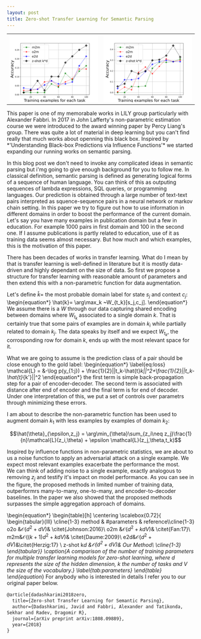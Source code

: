 ```yaml
---
layout: post
title: Zero-shot Transfer Learning for Semantic Parsing
---
```


<table style="width:100%">
  <tr>
 	<th>
	    <img src="/images/m2m-o2m-e2d-cal.svg"/>
	</th>
	<th>
	    <img src="/images/m2m-o2m-e2d-pub.svg"/>
	</th>
  </tr>
</table>
This paper is one of my memorabale works in LILY group particularly with Alexander Fabbri.
In 2017 in John Lafferty's non-parametric estimation course we were introduced to the award winning paper by Percy Liang's group. 
There was quite a lot of material in deep learning but you can't find really that much works about openning this black box. 
Inspired by *'Understanding Black-box Predictions via Influence Functions'* we started expanding our running works on semantic parsing. 

In this blog post we don't need to invoke any complicated ideas in semantic parsing but i'mg going to give enough background for you to follow me. 
In classical definition, semantic parsing is defined as generating logical forms of a sequence of human language. 
You can think of this as outputing sequences of lambda expressions, SQL queries, or programming languages. 
Our prediction is obtained through a large number of text-text pairs interpreted as squence-sequence pairs in a neural network or markov chain setting.
In this paper we try to figure out how to use information in different domains in order to boost the performance of the current domain. 
Let's say you have many examples in publication domain but a few in education. For example 1000 pairs in first domain and 100 in the second one.
If I assume publications is partly related to education, use of it as training data seems almost necessary. 
But how much and which examples, this is the motivation of this paper. 

There has been decades of works in transfer learning. 
What do I mean by that is transfer learning is well-defined in literature but it is mostly data-driven and highly dependant on the size of data.
So first we propose a structure for transfer learning with reasonable amount of parameters and then extend this with a non-parametric function for data augmentation. 

Let's define $\hat{k}=$ the most probable domain label for state $s_j$ and context $c_j$: 
\begin{equation*}
  \hat{k}= \arg\max_k ~W_{t_k}[s_j,c_j].
\end{equation*}
We assume there is a $W$ through our data capturing shared encoding between domains where $W_{t_k}$ associated to a single domain $k$. 
That is certainly true that some pairs of examples are in domain $k_i$ while partially related to domain $k_j$.
The data speaks by itself and we expect $W_{t_k}$, the corrosponding row for domain $k$, ends up with the most relevant space for it.

What we are going to assume is the prediction class of a pair should be close enough to the gold label: 
\begin{equation*}
  \label{eq:loss}
  \mathcal{L} = &-\log p(y_{1:j}) + \frac{1}{2}||t_k-\hat{t}_k||^2+\frac{1}{2}||t_k-\hat{t}_{k'}||^2
\end{equation*}
the first term is simple back-propagation step for a pair of encoder-decoder. 
The second term is associated with distance after end of encoder and the final term is for end of decoder.
Under one interpretation of this, we put a set of controls over parametrs through minimizing these errors. 

I am about to describe the non-parametric function has been used to augment domain $k_1$ with less examples by examples of domain $k_2$:

$$\hat{\theta}_{\epsilon,z_j} = \arg\min_{\theta}\sum_{z_i\neq z_j}\frac{1}{n}\mathcal{L}(z_i,\theta) + \epsilon \mathcal{L}(z_j,\theta,t_k)$$

Inspired by influence functions in non-parametric statistics, we are about to us a noise function to apply an adversarial attack on a single example.
We expect most relevant examples exacerbate the performance the most.  
We can think of adding noise to a single example, exactly analogous to removing $z_j$ and testify it's impact on model performance.
As you can see in the figure, the proposed methods in limited number of training data, outperformrs many-to-many, one-to-many, and encoder-to-decoder baselines. 
In the paper we also showed that the proposed methods surpasses the simple aggregation approach of domains. 

\begin{equation*}
\begin{table}[h]
\centering
\scalebox{0.72}{
\begin{tabular}{lll}
\cline{1-3}
method & \#parameters & reference\\\cline{1-3}
o2o &$\mathcal{O}(d^2+dV)$& \citet{Johnson:2016}\\
o2m &$\mathcal{O}(d^2+kdV)$& \citet{Fan:17}\\
m2m&$\mathcal{O}((k+1)d^2+kdV)$& \citet{Daume:2009}\\
e2d&$\mathcal{O}(d^2+dV)$&\citet{Herzig:17} \\
z-shot k*d &$\mathcal{O}(d^2+dV)$& Our Method\\
\cline{1-3}
\end{tabular}}
\caption{A comparison of the number of training parameters for multiple transfer learning models for zero-shot learning, where $d$ represents the size of the hidden dimension, $k$ the number of tasks and $V$ the size of the vocabulary.}
\label{tab:parameters}
\end{table}
\end{equation*}
For anybody who is interested in details I refer you to our original paper below.

```
@article{dadashkarimi2018zero,
  title={Zero-shot Transfer Learning for Semantic Parsing},
  author={Dadashkarimi, Javid and Fabbri, Alexander and Tatikonda, Sekhar and Radev, Dragomir R},
  journal={arXiv preprint arXiv:1808.09889},
  year={2018}
}
``` 
